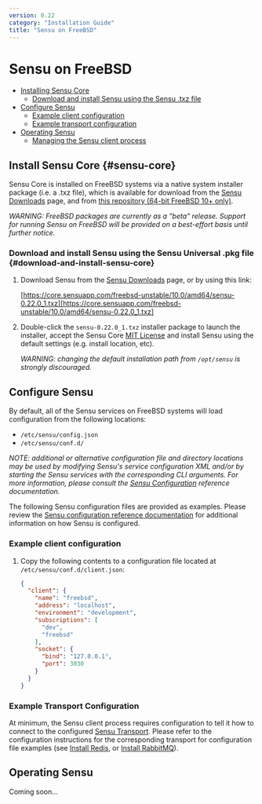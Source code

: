 ```yaml
---
version: 0.22
category: "Installation Guide"
title: "Sensu on FreeBSD"
---
```


# Sensu on FreeBSD

- [Installing Sensu Core](#sensu-core)
  - [Download and install Sensu using the Sensu .txz file](#download-and-install-sensu-core)
- [Configure Sensu](#configure-sensu)
  - [Example client configuration](#example-client-configuration)
  - [Example transport configuration](#example-transport-configuration)
- [Operating Sensu](#operating-sensu)
  - [Managing the Sensu client process](#service-management)

## Install Sensu Core {#sensu-core}

Sensu Core is installed on FreeBSD systems via a native system installer
package (i.e. a .txz file), which is available for download from the
[Sensu Downloads][download] page, and from [this repository (64-bit FreeBSD
10+ only)][bsd-repo].

_WARNING: FreeBSD packages are currently as a "beta" release. Support for
running Sensu on FreeBSD will be provided on a best-effort basis until further
notice._

### Download and install Sensu using the Sensu Universal .pkg file {#download-and-install-sensu-core}

1. Download Sensu from the [Sensu Downloads][download] page, or by using this
   link:

   [https://core.sensuapp.com/freebsd-unstable/10.0/amd64/sensu-0.22.0_1.txz][https://core.sensuapp.com/freebsd-unstable/10.0/amd64/sensu-0.22.0_1.txz]

2. Double-click the `sensu-0.22.0_1.txz` installer package to launch the
   installer, accept the Sensu Core [MIT License][mit-license] and install Sensu
   using the default settings (e.g. install location, etc).

   _WARNING: changing the default installation path from `/opt/sensu` is
   strongly discouraged._

## Configure Sensu

By default, all of the Sensu services on FreeBSD systems will load configuration
from the following locations:

- `/etc/sensu/config.json`
- `/etc/sensu/conf.d/`

_NOTE: additional or alternative configuration file and directory locations may
be used by modifying Sensu's service configuration XML and/or by starting the
Sensu services with the corresponding CLI arguments. For more information,
please consult the [Sensu Configuration](configuration) reference
documentation._

The following Sensu configuration files are provided as examples. Please review
the [Sensu configuration reference documentation](configuration) for additional
information on how Sensu is configured.

### Example client configuration

1. Copy the following contents to a configuration file located at
   `/etc/sensu/conf.d/client.json`:

   ~~~ json
   {
     "client": {
       "name": "freebsd",
       "address": "localhost",
       "environment": "development",
       "subscriptions": [
         "dev",
         "freebsd"
       ],
       "socket": {
         "bind": "127.0.0.1",
         "port": 3030
       }
     }
   }
   ~~~

### Example Transport Configuration

At minimum, the Sensu client process requires configuration to tell it how to
connect to the configured [Sensu Transport](transport). Please refer to the
configuration instructions for the corresponding transport for configuration
file examples (see [Install Redis](install-redis), or [Install
RabbitMQ](install-rabbitmq)).

## Operating Sensu

Coming soon...

[download]:             https://sensuapp.org/download
[bsd-repo]:             https://core.sensuapp.com/freebsd-unstable/10.0/amd64/
[mit-license]:          https://sensuapp.org/mit-license
[cli-args]:             configuration#sensu-service-cli-arguments
